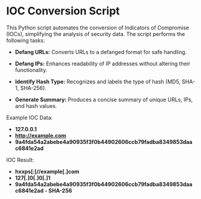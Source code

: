 # IOC Conversion Script

This Python script automates the conversion of Indicators of Compromise (IOCs), simplifying the analysis of security data. The script performs the following tasks:

- **Defang URLs:** Converts URLs to a defanged format for safe handling.

- **Defang IPs:** Enhances readability of IP addresses without altering their functionality.

- **Identify Hash Type:** Recognizes and labels the type of hash (MD5, SHA-1, SHA-256).

- **Generate Summary:** Produces a concise summary of unique URLs, IPs, and hash values.

Example IOC Data:
- **127.0.0.1**
- **http://example.com**
- **9a4fda54a2abebe4a90935f3f0b44902606ccb79fadba8349853daac6841e2ad**

IOC Result:
- **hxxps[:]//example[.]com**
- **127[.]0[.]0[.]1**
- **9a4fda54a2abebe4a90935f3f0b44902606ccb79fadba8349853daac6841e2ad - SHA-256**
